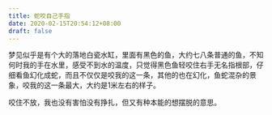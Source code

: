 ```yaml
---
title: 蛇咬自己手指
date: 2020-02-15T20:54:12+08:00
draft: false
---
```


梦见似乎是有个大的落地白瓷水缸，里面有黑色的鱼，大约七八条普通的鱼，不知何时我的手在水里，感受不到水的温度，只觉得黑色鱼轻咬住右手无名指根部，仔细看鱼幻化成蛇，而且不仅仅是咬我的这一条，其他的也在幻化，鱼蛇混杂的景象，咬我的这一条最大，大约是1米左右的样子。

咬住不放，我也没有害怕没有挣扎，但又有种本能的想摆脱的意思。

